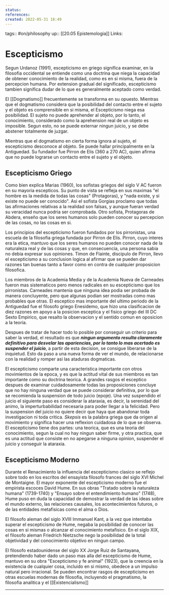 ```yaml
---
status:
references:
created: 2022-05-31 18:49
---
```

tags:: #on/philosophy 
up:: [[20.05 Epistemologia]]
Links: 
# Escepticismo
Segun Urdanoz (1991), escepticismo en griego significa examinar, en la filosofia occidental se entiende como una doctrina que niega la capacidad de obtener conocimiento de la realidad, como es en si misma, fuera de la percepcion humana. Por extension gradual del significado, escepticismo tambien significa dudar de lo que es generalmente aceptado como verdad.

El [[Dogmatismo]] frecuentemente se transforma en su opuesto. Mientras que el dogmatismo considera que la posibilidad del contacto entre el sujeto y el objeto es comprensible en si misma, el Escepticismo niega esa posibilidad. El sujeto no puede aprehender al objeto, por lo tanto, el conocimiento, considerado como la aprehension real de un objeto es imposible. Segun esto, no se puede externar ningun juicio, y se debe abstener totalmente de juzgar.

Mientras que el dogmatismo en cierta forma ignora al sujeto, el escepticismo desconoce al objeto. Se puede hallar principalmente en la Antiguedad. Su fundador fue Pirron de Elis (360 a 270 AC), quien afirma que no puede lograrse un contacto entre el sujeto y el objeto.

## Escepticismo Griego
Como bien explica Marias (1960), los sofistas griegos del siglo V AC fueron en su mayoria escepticos. Su punto de vista se refleja en sus maximas "el hombre es la medida de todas las cosas" (Protagoras), y "nada existe, y si existe no puede ser conocido". Asi el sofista Gorgias proclamo que todas las afirmaciones relativas a la realidad son falsas, y aunque fueran verdad su veracidad nunca podria ser comprobada. Otro sofista, Protagoras de Abdera, enseño que los seres humanos solo pueden conocer su percepcion de las cosas, no las cosas en si.

Los principios del escepticismo fueron fundados por los pirronistas, una escuela de la filosofia griega fundada por Pirron de Elis. Pirron, cuyo interes era la etica, mantuvo que los seres humanos no pueden conocer nada de la naturaleza real y de las cosas y que, en consecuencia, una persona sabia no debia expresar sus opiniones. Timon de Flainte, discipulo de Pirron, llevo el escepticismo a su conclusion logica al afirmar que se pueden dar razones tan buenas tanto a favor como en contra de cualquier proposicion filosofica.

Los miembros de la Academia Media y de la Academia Nueva de Carneades fueron mas sistematicos pero menos radicales en su escepticismo que los pirronistas. Carneades mantenia que ninguna idea podia ser probada de manera concluyente, pero que algunas podian ser mostradas como mas probables que otras. El esceptico mas importante del ultimo periodo de la Antiguedad fue el filosofo griego Enesidemo, que hizo una clasificacion de diez razones en apoyo a la posicion esceptica y el fisico griego del III DC Sexto Empirico, que resalto la observacion y el sentido comun en oposicion a la teoria.

Despues de tratar de hacer todo lo posible por conseguir un criterio para saber la verdad, el resultado es que ***ningun argumento resulta claramente definitivo para desvelar las apariencias, por lo tanto lo mas acertado es suspender el juicio***, a partir de esta decision, se consigue liberarse de la inquietud. Esto da paso a una nueva forma de ver el mundo, de relacionarse con la realidad y romper asi las ataduras dogmaticas.

El escepticismo comparte una caracteristica importante con otros movimientos de la epoca, y es que la actitud vital de sus miembros es tan importante como su doctrina teorica. A grandes rasgos el esceptico despues de examinar cuidadosamente todas las proposiciones concluye que no hay ninguna verdad que se puede considerar definitiva, por lo que se recomienda la suspension de todo juicio (epoje). Una vez suspendido el juicio el siguiente paso es considerar la ataraxia, es decir, la serenidad del animo, la imperturbabilidad necesaria para poder llegar a la felicidad. Pero la suspension del juicio no quiere decir que haya que abandonar toda investigacion ni toda critica. *Skepsis* es la palabra griega que da origen al movimiento y significa hacer una reflexion cuidadosa de lo que se observa. El escepticismo tiene dos partes: una teorica, que es una teoria del conocimiento, segun la cual no hay ningun saber firme, y otra practica, que es una actitud que consiste en no apegarse a ninguna opinion, suspender el juicio y conseguir la ataraxia.

## Escepticismo Moderno
Durante el Renacimiento la influencia del escepticismo clasico se reflejo sobre todo en los escritos del ensayista filosofo frances del siglo XVI Michel de Montaigne. El mayor exponente del escepticismo moderno fue el empirista escoces David Hume. En sus obras "Tratado sobre la naturaleza humana" (1739-1740) y "Ensayo sobre el entendimiento humano" (1748), Hume puso en duda la capacidad de demostrar la verdad de las ideas sobre el mundo externo, las relaciones causales, los acontecimientos futuros, o de las entidades metafisicas como el alma o Dios.

El filosofo aleman del siglo XVIII Immanuel Kant, a la vez que intentaba superar el escepticismo de Hume, negaba la posibilidad de conocer las cosas en si mismas o alcanzar el conocimiento metafisico. En el siglo XIX, el filosofo aleman Friedrich Nietzsche nego la posibilidad de la total objetividad y del conocimiento objetivo en ningun campo.

El filosofo estadounidense del siglo XX Jorge Ruiz de Santayana, pretendiendo haber dado un paso mas alla del escepticismo de Hume, mantuvo en su obra "Escepticismo y fe animal" (1923), que la creencia en la existencia de cualquier cosa, incluido en si mismo, obedece a un impulso natural pero irracional. Se pueden encontrar rasgos de escepticismo en otras escuelas modernas de filosofia, incluyendo el pragmatismo, la filosofia analitica y el [[Existencialismo]]
___
